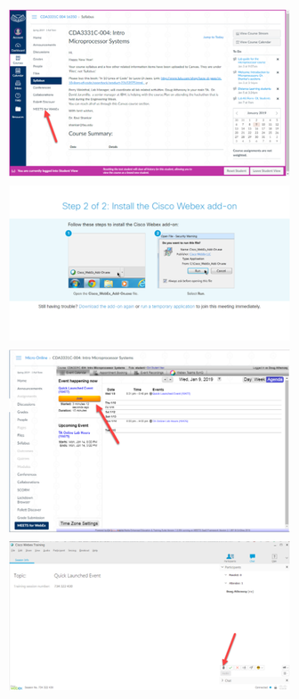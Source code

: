 

![alt text](https://github.com/RShankar/Intro-to-Microprocessors/blob/master/WebEx/W1.png)

![alt text](https://github.com/RShankar/Intro-to-Microprocessors/blob/master/WebEx/W2.png)

![alt text](https://github.com/RShankar/Intro-to-Microprocessors/blob/master/WebEx/W3.png)

![alt text](https://github.com/RShankar/Intro-to-Microprocessors/blob/master/WebEx/W4.png)

